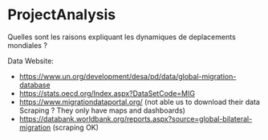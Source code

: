 ﻿# ProjectAnalysis

Quelles sont les raisons expliquant les dynamiques de deplacements mondiales ?


Data Website:
- https://www.un.org/development/desa/pd/data/global-migration-database
- https://stats.oecd.org/Index.aspx?DataSetCode=MIG
- https://www.migrationdataportal.org/ (not able us to download their data Scraping ? They only have maps and dashboards)
- https://databank.worldbank.org/reports.aspx?source=global-bilateral-migration (scraping OK)
